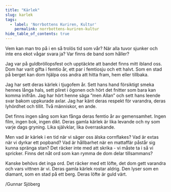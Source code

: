 ```yaml
---
title: "Kärlek"
slug: karlek
tags:
  - label: 'Norrbottens Kuriren, Kultur'
    permalink: norrbottens-kuriren-kultur
hide_table_of_contents: true
---
```

Vem kan man tro på i en så trolös tid som vår? När alla tuvor sjunker och inte ens ekot vågar svara ja? Var finns de band som håller?

<!--truncate-->

Jag var på guldbröllopsfest och upptäckte att bandet finns mitt ibland oss. Dom har varit gifta i femtio år, ett par i femtiosju och ett halvt. Som en stad på berget kan dom hjälpa oss andra att hitta fram, hem eller tillbaka. 

Jag har sett deras kärlek i tjugofem år. Sett hans hand försiktigt smeka hennes långa hals, sett pliret i ögonen och hört det fnitter som bara kan komma inifrån. Jag har hört henne säga ”men Allan” och sett hans leende svar bakom uppkurade axlar. Jag har känt deras respekt för varandra, deras lyhördhet och tillit. Två människor, en ande.

Det finns ingen sång som kan fånga deras femtio år av gemensamhet. Ingen film, ingen bok, ingen dikt. Deras gamla kärlek är lika levande och ny som varje dags gryning. Lika självklar, lika överraskande.

Men vad är kärlek i en tid när vi säger oss älska cornflakes? Vad är extas när vi dyrkar ett popband? Vad är hållbarhet när en mattaffär påstår sig kunna spränga stan? Det räcker inte med att skrika - vi måste ta i så vi spricker. Finns det nåt ord som kan rymma de dom delar tillsammans?

Kanske behövs det inga ord. Det räcker med ett löfte, det dom gett varandra och vars vittnen är vi. Deras gamla kärlek rostar aldrig. Den lyser som en diamant, som en stad på ett berg. Deras löfte är guld värt.

/Gunnar Sjöberg
